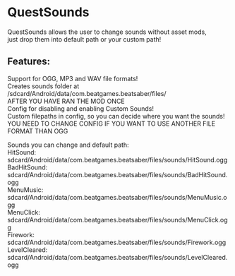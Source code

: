 # QuestSounds


QuestSounds allows the user to change sounds without asset mods,  
just drop them into default path or your custom path!

## Features:
Support for OGG, MP3 and WAV file formats!  
Creates sounds folder at /sdcard/Android/data/com.beatgames.beatsaber/files/  
AFTER YOU HAVE RAN THE MOD ONCE  
Config for disabling and enabling Custom Sounds!  
Custom filepaths in config, so you can decide where you want the sounds!  
YOU NEED TO CHANGE CONFIG IF YOU WANT TO USE ANOTHER FILE FORMAT THAN OGG  

Sounds you can change and default path:  
HitSound: sdcard/Android/data/com.beatgames.beatsaber/files/sounds/HitSound.ogg  
BadHitSound: sdcard/Android/data/com.beatgames.beatsaber/files/sounds/BadHitSound.ogg  
MenuMusic: sdcard/Android/data/com.beatgames.beatsaber/files/sounds/MenuMusic.ogg  
MenuClick: sdcard/Android/data/com.beatgames.beatsaber/files/sounds/MenuClick.ogg  
Firework: sdcard/Android/data/com.beatgames.beatsaber/files/sounds/Firework.ogg  
LevelCleared: sdcard/Android/data/com.beatgames.beatsaber/files/sounds/LevelCleared.ogg  
